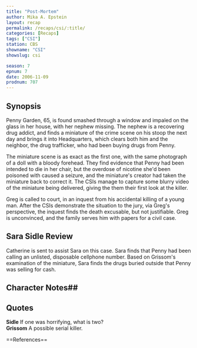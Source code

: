 ```yaml
---
title: "Post-Mortem"
author: Mika A. Epstein
layout: recap
permalink: /recaps/csi/:title/
categories: [Recaps]
tags: ["CSI"]
station: CBS
showname: "CSI"
showslug: csi

season: 7  
epnum: 7 
date: 2006-11-09
prodnum: 707  
---
```


## Synopsis

Penny Garden, 65, is found smashed through a window and impaled on the glass in her house, with her nephew missing. The nephew is a recovering drug addict, and finds a miniature of the crime scene on his stoop the next day and brings it into Headquarters, which clears both him and the neighbor, the drug trafficker, who had been buying drugs from Penny.

The miniature scene is as exact as the first one, with the same photograph of a doll with a bloody forehead. They find evidence that Penny had been intended to die in her chair, but the overdose of nicotine she'd been poisoned with caused a seizure, and the miniature's creator had taken the miniature back to correct it. The CSIs manage to capture some blurry video of the miniature being delivered, giving the them their first look at the killer.

Greg is called to court, in an inquest from his accidental killing of a young man. After the CSIs demonstrate the situation to the jury, via Greg's perspective, the inquest finds the death excusable, but not justifiable. Greg is unconvinced, and the family serves him with papers for a civil case.

## Sara Sidle Review

Catherine is sent to assist Sara on this case. Sara finds that Penny had been calling an unlisted, disposable cellphone number. Based on Grissom's examination of the miniature, Sara finds the drugs buried outside that Penny was selling for cash.

## Character Notes## 

## Quotes

**Sidle** If one was horrifying, what is two?  
**Grissom** A possible serial killer.

==References==

<references/>

